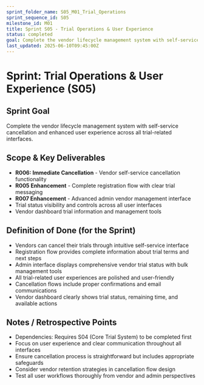```yaml
---
sprint_folder_name: S05_M01_Trial_Operations
sprint_sequence_id: S05
milestone_id: M01
title: Sprint S05 - Trial Operations & User Experience
status: completed
goal: Complete the vendor lifecycle management system with self-service cancellation and enhanced user experience across all trial-related interfaces.
last_updated: 2025-06-10T09:45:00Z
---
```


# Sprint: Trial Operations & User Experience (S05)

## Sprint Goal
Complete the vendor lifecycle management system with self-service cancellation and enhanced user experience across all trial-related interfaces.

## Scope & Key Deliverables
- **R006: Immediate Cancellation** - Vendor self-service cancellation functionality
- **R005 Enhancement** - Complete registration flow with clear trial messaging
- **R007 Enhancement** - Advanced admin vendor management interface
- Trial status visibility and controls across all user interfaces
- Vendor dashboard trial information and management tools

## Definition of Done (for the Sprint)
- Vendors can cancel their trials through intuitive self-service interface
- Registration flow provides complete information about trial terms and next steps
- Admin interface displays comprehensive vendor trial status with bulk management tools
- All trial-related user experiences are polished and user-friendly
- Cancellation flows include proper confirmations and email communications
- Vendor dashboard clearly shows trial status, remaining time, and available actions

## Notes / Retrospective Points
- Dependencies: Requires S04 (Core Trial System) to be completed first
- Focus on user experience and clear communication throughout all interfaces
- Ensure cancellation process is straightforward but includes appropriate safeguards
- Consider vendor retention strategies in cancellation flow design
- Test all user workflows thoroughly from vendor and admin perspectives